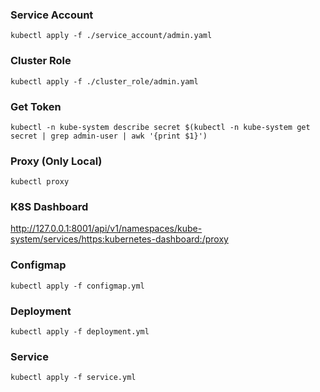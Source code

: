 ### Service Account

```
kubectl apply -f ./service_account/admin.yaml
```

### Cluster Role

```
kubectl apply -f ./cluster_role/admin.yaml
```

### Get Token

```
kubectl -n kube-system describe secret $(kubectl -n kube-system get secret | grep admin-user | awk '{print $1}')
```

### Proxy (Only Local)

```
kubectl proxy
```

### K8S Dashboard

http://127.0.0.1:8001/api/v1/namespaces/kube-system/services/https:kubernetes-dashboard:/proxy


### Configmap
```
kubectl apply -f configmap.yml
```

### Deployment

```
kubectl apply -f deployment.yml
```

### Service
```
kubectl apply -f service.yml
```

